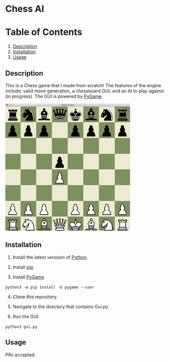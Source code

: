 # Chess AI

# Table of Contents

1. [Description](#description)
2. [Installation](#installation)
3. [Usage](#usage)

## Description <a name = "description"></a>
This is a Chess game that I made from scratch! The features of the engine include: valid move generation, a chessboard GUI, and an AI to play against (in progress).
The GUI is powered by [PyGame](https://www.pygame.org/wiki/about). 

![Chess GUI](/assets/images/chess-github-small.jpg)

## Installation <a name = "installation"></a>

1. Install the latest verssion of [Python](https://www.python.org/downloads/).

2. Install [pip](https://pip.pypa.io/en/stable/installation/).

3. Install [PyGame](https://www.pygame.org/wiki/GettingStarted)

`python3 -m pip install -U pygame --user`

4. Clone this repository. 

5. Navigate to the directory that contains Gui.py

6. Run the GUI:

`python3 gui.py`

## Usage <a name = "usage"></a>

PRs accepted.
